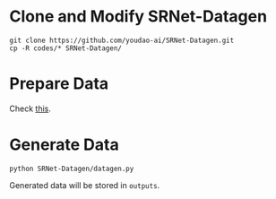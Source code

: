 # Clone and Modify SRNet-Datagen
```
git clone https://github.com/youdao-ai/SRNet-Datagen.git
cp -R codes/* SRNet-Datagen/
```

# Prepare Data
Check [this](./data/README.md).

# Generate Data
```
python SRNet-Datagen/datagen.py
```
Generated data will be stored in `outputs`.
